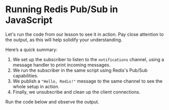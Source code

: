 # Running Redis Pub/Sub in JavaScript

Let's run the code from our lesson to see it in action. Pay close attention to the output, as this will help solidify your understanding.

Here’s a quick summary:

1. We set up the subscriber to listen to the `notifications` channel, using a message handler to print incoming messages.
2. We run the subscriber in the same script using Redis's Pub/Sub capabilities.
3. We publish a `"Hello, Redis!"` message to the same channel to see the whole setup in action.
4. Finally, we unsubscribe and clean up the client connections.

Run the code below and observe the output.